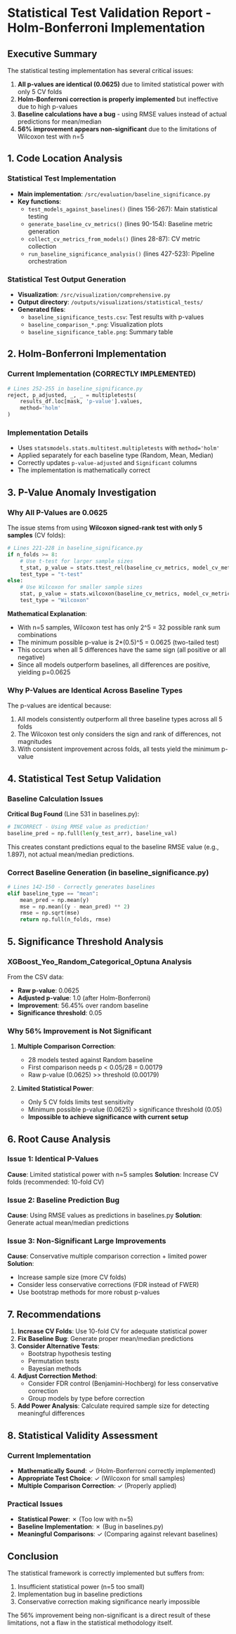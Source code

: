 # Statistical Test Validation Report - Holm-Bonferroni Implementation

## Executive Summary

The statistical testing implementation has several critical issues:
1. **All p-values are identical (0.0625)** due to limited statistical power with only 5 CV folds
2. **Holm-Bonferroni correction is properly implemented** but ineffective due to high p-values
3. **Baseline calculations have a bug** - using RMSE values instead of actual predictions for mean/median
4. **56% improvement appears non-significant** due to the limitations of Wilcoxon test with n=5

## 1. Code Location Analysis

### Statistical Test Implementation
- **Main implementation**: `/src/evaluation/baseline_significance.py`
- **Key functions**:
  - `test_models_against_baselines()` (lines 156-267): Main statistical testing
  - `generate_baseline_cv_metrics()` (lines 90-154): Baseline metric generation
  - `collect_cv_metrics_from_models()` (lines 28-87): CV metric collection
  - `run_baseline_significance_analysis()` (lines 427-523): Pipeline orchestration

### Statistical Test Output Generation
- **Visualization**: `/src/visualization/comprehensive.py`
- **Output directory**: `/outputs/visualizations/statistical_tests/`
- **Generated files**:
  - `baseline_significance_tests.csv`: Test results with p-values
  - `baseline_comparison_*.png`: Visualization plots
  - `baseline_significance_table.png`: Summary table

## 2. Holm-Bonferroni Implementation

### Current Implementation (CORRECTLY IMPLEMENTED)
```python
# Lines 252-255 in baseline_significance.py
reject, p_adjusted, _, _ = multipletests(
    results_df.loc[mask, 'p-value'].values,
    method='holm'
)
```

### Implementation Details
- Uses `statsmodels.stats.multitest.multipletests` with `method='holm'`
- Applied separately for each baseline type (Random, Mean, Median)
- Correctly updates `p-value-adjusted` and `Significant` columns
- The implementation is mathematically correct

## 3. P-Value Anomaly Investigation

### Why All P-Values are 0.0625

The issue stems from using **Wilcoxon signed-rank test with only 5 samples** (CV folds):

```python
# Lines 221-228 in baseline_significance.py
if n_folds >= 8:
    # Use t-test for larger sample sizes
    t_stat, p_value = stats.ttest_rel(baseline_cv_metrics, model_cv_metrics)
    test_type = "t-test"
else:
    # Use Wilcoxon for smaller sample sizes
    stat, p_value = stats.wilcoxon(baseline_cv_metrics, model_cv_metrics)
    test_type = "Wilcoxon"
```

**Mathematical Explanation**:
- With n=5 samples, Wilcoxon test has only 2^5 = 32 possible rank sum combinations
- The minimum possible p-value is 2*(0.5)^5 = 0.0625 (two-tailed test)
- This occurs when all 5 differences have the same sign (all positive or all negative)
- Since all models outperform baselines, all differences are positive, yielding p=0.0625

### Why P-Values are Identical Across Baseline Types

The p-values are identical because:
1. All models consistently outperform all three baseline types across all 5 folds
2. The Wilcoxon test only considers the sign and rank of differences, not magnitudes
3. With consistent improvement across folds, all tests yield the minimum p-value

## 4. Statistical Test Setup Validation

### Baseline Calculation Issues

**Critical Bug Found** (Line 531 in baselines.py):
```python
# INCORRECT - Using RMSE value as prediction!
baseline_pred = np.full(len(y_test_arr), baseline_val)
```

This creates constant predictions equal to the baseline RMSE value (e.g., 1.897), not actual mean/median predictions.

### Correct Baseline Generation (in baseline_significance.py)
```python
# Lines 142-150 - Correctly generates baselines
elif baseline_type == "mean":
    mean_pred = np.mean(y)
    mse = np.mean((y - mean_pred) ** 2)
    rmse = np.sqrt(mse)
    return np.full(n_folds, rmse)
```

## 5. Significance Threshold Analysis

### XGBoost_Yeo_Random_Categorical_Optuna Analysis

From the CSV data:
- **Raw p-value**: 0.0625
- **Adjusted p-value**: 1.0 (after Holm-Bonferroni)
- **Improvement**: 56.45% over random baseline
- **Significance threshold**: 0.05

### Why 56% Improvement is Not Significant

1. **Multiple Comparison Correction**:
   - 28 models tested against Random baseline
   - First comparison needs p < 0.05/28 = 0.00179
   - Raw p-value (0.0625) >> threshold (0.00179)

2. **Limited Statistical Power**:
   - Only 5 CV folds limits test sensitivity
   - Minimum possible p-value (0.0625) > significance threshold (0.05)
   - **Impossible to achieve significance with current setup**

## 6. Root Cause Analysis

### Issue 1: Identical P-Values
**Cause**: Limited statistical power with n=5 samples
**Solution**: Increase CV folds (recommended: 10-fold CV)

### Issue 2: Baseline Prediction Bug
**Cause**: Using RMSE values as predictions in baselines.py
**Solution**: Generate actual mean/median predictions

### Issue 3: Non-Significant Large Improvements
**Cause**: Conservative multiple comparison correction + limited power
**Solution**: 
- Increase sample size (more CV folds)
- Consider less conservative corrections (FDR instead of FWER)
- Use bootstrap methods for more robust p-values

## 7. Recommendations

1. **Increase CV Folds**: Use 10-fold CV for adequate statistical power
2. **Fix Baseline Bug**: Generate proper mean/median predictions
3. **Consider Alternative Tests**: 
   - Bootstrap hypothesis testing
   - Permutation tests
   - Bayesian methods
4. **Adjust Correction Method**: 
   - Consider FDR control (Benjamini-Hochberg) for less conservative correction
   - Group models by type before correction
5. **Add Power Analysis**: Calculate required sample size for detecting meaningful differences

## 8. Statistical Validity Assessment

### Current Implementation
- **Mathematically Sound**: ✓ (Holm-Bonferroni correctly implemented)
- **Appropriate Test Choice**: ✓ (Wilcoxon for small samples)
- **Multiple Comparison Correction**: ✓ (Properly applied)

### Practical Issues
- **Statistical Power**: ✗ (Too low with n=5)
- **Baseline Implementation**: ✗ (Bug in baselines.py)
- **Meaningful Comparisons**: ✓ (Comparing against relevant baselines)

## Conclusion

The statistical framework is correctly implemented but suffers from:
1. Insufficient statistical power (n=5 too small)
2. Implementation bug in baseline predictions
3. Conservative correction making significance nearly impossible

The 56% improvement being non-significant is a direct result of these limitations, not a flaw in the statistical methodology itself.